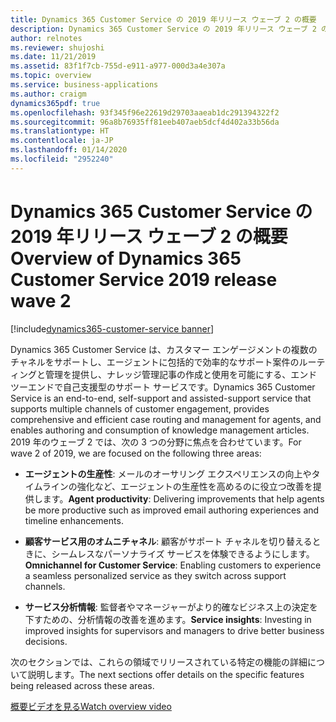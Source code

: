 ```yaml
---
title: Dynamics 365 Customer Service の 2019 年リリース ウェーブ 2 の概要
description: Dynamics 365 Customer Service の 2019 年リリース ウェーブ 2 の概要
author: relnotes
ms.reviewer: shujoshi
ms.date: 11/21/2019
ms.assetid: 83f1f7cb-755d-e911-a977-000d3a4e307a
ms.topic: overview
ms.service: business-applications
ms.author: craigm
dynamics365pdf: true
ms.openlocfilehash: 93f345f96e22619d29703aaeab1dc291394322f2
ms.sourcegitcommit: 96a8b76935ff81eeb407aeb5dcf4d402a33b56da
ms.translationtype: HT
ms.contentlocale: ja-JP
ms.lasthandoff: 01/14/2020
ms.locfileid: "2952240"
---
```

# <a name="overview-of-dynamics-365-customer-service-2019-release-wave-2"></a><span data-ttu-id="05221-103">Dynamics 365 Customer Service の 2019 年リリース ウェーブ 2 の概要</span><span class="sxs-lookup"><span data-stu-id="05221-103">Overview of Dynamics 365 Customer Service 2019 release wave 2</span></span>
[!include[dynamics365-customer-service banner](../includes/dynamics365-customer-service.md)]

<!--overview start-->
<span data-ttu-id="05221-104">Dynamics 365 Customer Service は、カスタマー エンゲージメントの複数のチャネルをサポートし、エージェントに包括的で効率的なサポート案件のルーティングと管理を提供し、ナレッジ管理記事の作成と使用を可能にする、エンドツーエンドで自己支援型のサポート サービスです。</span><span class="sxs-lookup"><span data-stu-id="05221-104">Dynamics 365 Customer Service is an end-to-end, self-support and assisted-support service that supports multiple channels of customer engagement, provides comprehensive and efficient case routing and management for agents, and enables authoring and consumption of knowledge management articles.</span></span> <span data-ttu-id="05221-105">2019 年のウェーブ 2 では、次の 3 つの分野に焦点を合わせています。</span><span class="sxs-lookup"><span data-stu-id="05221-105">For wave 2 of 2019, we are focused on the following three areas:</span></span>

- <span data-ttu-id="05221-106">**エージェントの生産性**: メールのオーサリング エクスペリエンスの向上やタイムラインの強化など、エージェントの生産性を高めるのに役立つ改善を提供します。</span><span class="sxs-lookup"><span data-stu-id="05221-106">**Agent productivity**: Delivering improvements that help agents be more productive such as improved email authoring experiences and timeline enhancements.</span></span>

- <span data-ttu-id="05221-107">**顧客サービス用のオムニチャネル**: 顧客がサポート チャネルを切り替えるときに、シームレスなパーソナライズ サービスを体験できるようにします。</span><span class="sxs-lookup"><span data-stu-id="05221-107">**Omnichannel for Customer Service**: Enabling customers to experience a seamless personalized service as they switch across support channels.</span></span>

- <span data-ttu-id="05221-108">**サービス分析情報**: 監督者やマネージャーがより的確なビジネス上の決定を下すための、分析情報の改善を進めます。</span><span class="sxs-lookup"><span data-stu-id="05221-108">**Service insights**: Investing in improved insights for supervisors and managers to drive better business decisions.</span></span>

<span data-ttu-id="05221-109">次のセクションでは、これらの領域でリリースされている特定の機能の詳細について説明します。</span><span class="sxs-lookup"><span data-stu-id="05221-109">The next sections offer details on the specific features being released across these areas.</span></span>

[<span data-ttu-id="05221-110">概要ビデオを見る</span><span class="sxs-lookup"><span data-stu-id="05221-110">Watch overview video</span></span>](https://aka.ms/ROGCS19RW2ROV)


<!--overview end-->